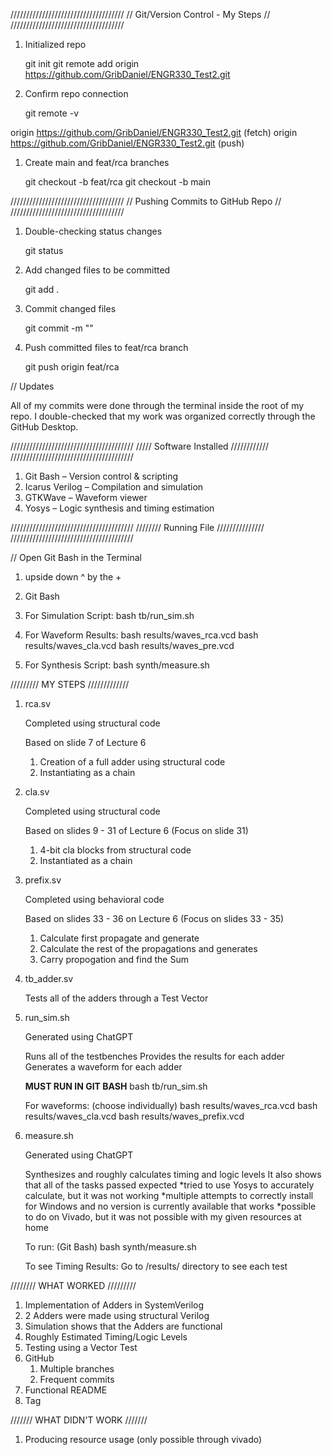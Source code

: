 ////////////////////////////////////
// Git/Version Control - My Steps //
////////////////////////////////////

1. Initialized repo
   
   git init
   git remote add origin https://github.com/GribDaniel/ENGR330_Test2.git

2. Confirm repo connection 

    git remote -v

origin  https://github.com/GribDaniel/ENGR330_Test2.git (fetch)
origin  https://github.com/GribDaniel/ENGR330_Test2.git (push)

1. Create main and feat/rca branches

    git checkout -b feat/rca
    git checkout -b main


////////////////////////////////////
// Pushing Commits to GitHub Repo //
////////////////////////////////////

1. Double-checking status changes

    git status

2. Add changed files to be committed

    git add .

3. Commit changed files

    git commit -m "<Insert Comment here>"

4. Push committed files to feat/rca branch

    git push origin feat/rca

// Updates

All of my commits were done through the terminal inside the root of my repo. I double-checked that
my work was organized correctly through the GitHub Desktop.

///////////////////////////////////////
/////  Software Installed  ////////////
///////////////////////////////////////

1. Git Bash – Version control & scripting  
2. Icarus Verilog – Compilation and simulation 
3. GTKWave – Waveform viewer  
4. Yosys – Logic synthesis and timing estimation

///////////////////////////////////////
////////  Running File  ///////////////
///////////////////////////////////////

// Open Git Bash in the Terminal

1. upside down ^ by the +

2. Git Bash

3. For Simulation Script:
    bash tb/run_sim.sh

4. For Waveform Results:
    bash results/waves_rca.vcd
    bash results/waves_cla.vcd
    bash results/waves_pre.vcd

5. For Synthesis Script:
    bash synth/measure.sh

///////// MY STEPS /////////////
1. rca.sv

    Completed using structural code

    Based on slide 7 of Lecture 6

    1. Creation of a full adder using structural code
    2. Instantiating as a chain


2. cla.sv

    Completed using structural code

    Based on slides 9 - 31 of Lecture 6
    (Focus on slide 31)

    1. 4-bit cla blocks from structural code
    2. Instantiated as a chain


3. prefix.sv

    Completed using behavioral code

    Based on slides 33 - 36 on Lecture 6
    (Focus on slides 33 - 35)

    1. Calculate first propagate and generate
    2. Calculate the rest of the propagations and generates
    3. Carry propogation and find the Sum


4. tb_adder.sv

    Tests all of the adders through a Test Vector

5. run_sim.sh

    Generated using ChatGPT

    Runs all of the testbenches
    Provides the results for each adder
    Generates a waveform for each adder

    **MUST RUN IN GIT BASH**
        bash tb/run_sim.sh

    For waveforms: (choose individually)
        bash results/waves_rca.vcd
        bash results/waves_cla.vcd
        bash results/waves_prefix.vcd

6. measure.sh

    Generated using ChatGPT

    Synthesizes and roughly calculates timing and logic levels
    It also shows that all of the tasks passed expected
    *tried to use Yosys to accurately calculate, but it was not working
    *multiple attempts to correctly install for Windows and no version is currently available that works
    *possible to do on Vivado, but it was not possible with my given resources at home

    To run: (Git Bash)
        bash synth/measure.sh

    To see Timing Results:
        Go to /results/ directory to see each test

//////// WHAT WORKED /////////
1. Implementation of Adders in SystemVerilog
2. 2 Adders were made using structural Verilog
3. Simulation shows that the Adders are functional
4. Roughly Estimated Timing/Logic Levels
5. Testing using a Vector Test
6. GitHub
   1. Multiple branches
   2. Frequent commits
7. Functional README
8. Tag

/////// WHAT DIDN'T WORK ///////
1. Producing resource usage (only possible through vivado)
